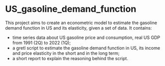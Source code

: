 # US_gasoline_demand_function
This project aims to create an econometric model to estimate the gasoline demand function in US and its elasticity, given a set of data. It contains:
- time series data about US gasoline price and consumption, real US GDP from 1991 (2Q) to 2022 (1Q);  
- a gretl script to estimate the gasoline demand function in US, its income and price elasticity in the short and in the long term;
- a short report to explain the reasoning behind the script.


